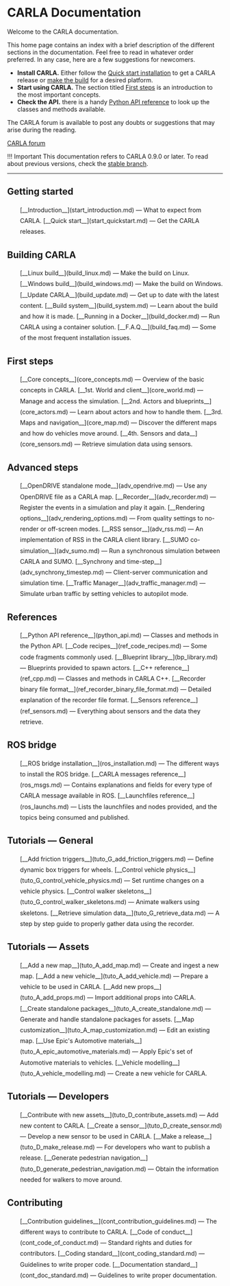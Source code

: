 # CARLA Documentation

Welcome to the CARLA documentation. 

This home page contains an index with a brief description of the different sections in the documentation. Feel free to read in whatever order preferred. In any case, here are a few suggestions for newcomers.  

* __Install CARLA.__ Either follow the [Quick start installation](start_quickstart.md) to get a CARLA release or [make the build](build_linux.md) for a desired platform.  
* __Start using CARLA.__ The section titled [First steps](core_concepts.md) is an introduction to the most important concepts.  
* __Check the API.__ there is a handy [Python API reference](python_api.md) to look up the classes and methods available.  

The CARLA forum is available to post any doubts or suggestions that may arise during the reading.  
<div class="build-buttons">
<a href="https://forum.carla.org/" target="_blank" class="btn btn-neutral" title="Go to the latest CARLA release">
CARLA forum</a>
</div>

!!! Important
    This documentation refers to CARLA 0.9.0 or later. To read about previous versions, check the [stable branch](https://carla.readthedocs.io/en/stable/).

---

## Getting started
  <p style="padding-left:30px;line-height:1.8">
    [__Introduction__](start_introduction.md)
        — What to expect from CARLA.  
    [__Quick start__](start_quickstart.md)
        — Get the CARLA releases.  
  </p>

## Building CARLA
  <p style="padding-left:30px;line-height:1.8">
    [__Linux build__](build_linux.md)
        — Make the build on Linux.  
    [__Windows build__](build_windows.md)
        — Make the build on Windows.  
    [__Update CARLA__](build_update.md)
        — Get up to date with the latest content.  
    [__Build system__](build_system.md)
        — Learn about the build and how it is made.  
    [__Running in a Docker__](build_docker.md)
        — Run CARLA using a container solution.  
    [__F.A.Q.__](build_faq.md)
        — Some of the most frequent installation issues.  
  </p>

## First steps
  <p style="padding-left:30px;line-height:1.8">
    [__Core concepts__](core_concepts.md)
        — Overview of the basic concepts in CARLA.  
    [__1st. World and client__](core_world.md)
        — Manage and access the simulation.  
    [__2nd. Actors and blueprints__](core_actors.md)
        — Learn about actors and how to handle them.  
    [__3rd. Maps and navigation__](core_map.md)
        — Discover the different maps and how do vehicles move around.  
    [__4th. Sensors and data__](core_sensors.md)
        — Retrieve simulation data using sensors.  
    </p>

## Advanced steps
  <p style="padding-left:30px;line-height:1.8">
    [__OpenDRIVE standalone mode__](adv_opendrive.md)
        — Use any OpenDRIVE file as a CARLA map.
    [__Recorder__](adv_recorder.md)
        — Register the events in a simulation and play it again.  
    [__Rendering options__](adv_rendering_options.md)
        — From quality settings to no-render or off-screen modes.  
    [__RSS sensor__](adv_rss.md)
        — An implementation of RSS in the CARLA client library.  
    [__SUMO co-simulation__](adv_sumo.md)
        — Run a synchronous simulation between CARLA and SUMO.  
    [__Synchrony and time-step__](adv_synchrony_timestep.md)
        — Client-server communication and simulation time.  
    [__Traffic Manager__](adv_traffic_manager.md)
        — Simulate urban traffic by setting vehicles to autopilot mode.  
    </p>

## References
  <p style="padding-left:30px;line-height:1.8">
    [__Python API reference__](python_api.md)
        — Classes and methods in the Python API.  
    [__Code recipes__](ref_code_recipes.md)
        — Some code fragments commonly used.  
    [__Blueprint library__](bp_library.md)
        — Blueprints provided to spawn actors.  
    [__C++ reference__](ref_cpp.md)
        — Classes and methods in CARLA C++.  
    [__Recorder binary file format__](ref_recorder_binary_file_format.md)
        — Detailed explanation of the recorder file format.  
    [__Sensors reference__](ref_sensors.md)
        — Everything about sensors and the data they retrieve.  

## ROS bridge
  <p style="padding-left:30px;line-height:1.8">
    [__ROS bridge installation__](ros_installation.md)
        — The different ways to install the ROS bridge.  
    [__CARLA messages reference__](ros_msgs.md)
        — Contains explanations and fields for every type of CARLA message available in ROS.  
    [__Launchfiles reference__](ros_launchs.md)
        — Lists the launchfiles and nodes provided, and the topics being consumed and published.  
    </p>

## Tutorials — General
  <p style="padding-left:30px;line-height:1.8">
    [__Add friction triggers__](tuto_G_add_friction_triggers.md)
        — Define dynamic box triggers for wheels.  
    [__Control vehicle physics__](tuto_G_control_vehicle_physics.md)
        — Set runtime changes on a vehicle physics.  
    [__Control walker skeletons__](tuto_G_control_walker_skeletons.md)
        — Animate walkers using skeletons.  
    [__Retrieve simulation data__](tuto_G_retrieve_data.md)
        — A step by step guide to properly gather data using the recorder.  
    </p>

## Tutorials — Assets
  <p style="padding-left:30px;line-height:1.8">
    [__Add a new map__](tuto_A_add_map.md)
        — Create and ingest a new map.  
    [__Add a new vehicle__](tuto_A_add_vehicle.md)
        — Prepare a vehicle to be used in CARLA.  
    [__Add new props__](tuto_A_add_props.md)
        — Import additional props into CARLA.  
    [__Create standalone packages__](tuto_A_create_standalone.md)
        — Generate and handle standalone packages for assets.  
    [__Map customization__](tuto_A_map_customization.md)
        — Edit an existing map.  
    [__Use Epic's Automotive materials__](tuto_A_epic_automotive_materials.md)
        — Apply Epic's set of Automotive materials to vehicles.  
    [__Vehicle modelling__](tuto_A_vehicle_modelling.md)
        — Create a new vehicle for CARLA.  
    </p>

## Tutorials — Developers
  <p style="padding-left:30px;line-height:1.8">
    [__Contribute with new assets__](tuto_D_contribute_assets.md)
        — Add new content to CARLA.  
    [__Create a sensor__](tuto_D_create_sensor.md)
        — Develop a new sensor to be used in CARLA.  
    [__Make a release__](tuto_D_make_release.md)
        — For developers who want to publish a release.  
    [__Generate pedestrian navigation__](tuto_D_generate_pedestrian_navigation.md)
        — Obtain the information needed for walkers to move around.  
    </p>

## Contributing
  <p style="padding-left:30px;line-height:1.8">
    [__Contribution guidelines__](cont_contribution_guidelines.md)
        — The different ways to contribute to CARLA.  
    [__Code of conduct__](cont_code_of_conduct.md)
        — Standard rights and duties for contributors.  
    [__Coding standard__](cont_coding_standard.md)
        — Guidelines to write proper code.  
    [__Documentation standard__](cont_doc_standard.md)
        — Guidelines to write proper documentation.  
    </p>